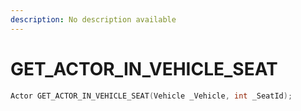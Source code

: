 ```yaml
---
description: No description available 
---
```


# GET_ACTOR_IN_VEHICLE_SEAT

```cpp
Actor GET_ACTOR_IN_VEHICLE_SEAT(Vehicle _Vehicle, int _SeatId);
```